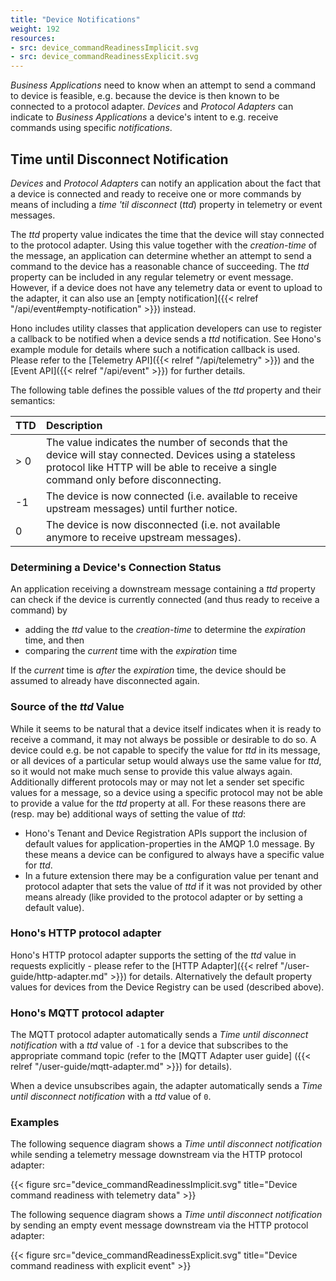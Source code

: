 ```yaml
---
title: "Device Notifications"
weight: 192
resources:
- src: device_commandReadinessImplicit.svg
- src: device_commandReadinessExplicit.svg
---
```


*Business Applications* need to know when an attempt to send a command to device is feasible, e.g. because the device is then known to be connected to a protocol adapter. *Devices* and *Protocol Adapters* can indicate to *Business Applications* a device's intent to e.g. receive commands using specific *notifications*.
  
<!--more-->

## Time until Disconnect Notification

*Devices* and *Protocol Adapters* can notify an application about the fact that a device is connected and ready to receive one or more commands by means of including a *time 'til disconnect* (*ttd*) property in telemetry or event messages.

The *ttd* property value indicates the time that the device will stay connected to the protocol adapter.
Using this value together with the *creation-time* of the message, an application can determine whether an attempt to send a command to the device has a reasonable chance of succeeding.
The *ttd* property can be included in any regular telemetry or event message. However, if a device does not have any telemetry data or event to upload to the adapter, it can also use an [empty notification]({{< relref "/api/event#empty-notification" >}}) instead.

Hono includes utility classes that application developers can use to register a callback to be notified when a device sends a *ttd* notification.
See Hono's example module for details where such a notification callback is used.
Please refer to the [Telemetry API]({{< relref "/api/telemetry" >}}) and the [Event API]({{< relref "/api/event" >}}) for further details.

The following table defines the possible values of the *ttd* property and their semantics:

| TTD  | Description  |
| :--- | :----------- |
| > 0  | The value indicates the number of seconds that the device will stay connected. Devices using a stateless protocol like HTTP will be able to receive a single command only before disconnecting.
| -1   | The device is now connected (i.e. available to receive upstream messages) until further notice.
| 0    | The device is now disconnected (i.e. not available anymore to receive upstream messages).

### Determining a Device's Connection Status 

An application receiving a downstream message containing a *ttd* property can check if the device is currently connected
(and thus ready to receive a command) by

- adding the *ttd* value to the *creation-time* to determine the *expiration* time, and then
- comparing the *current* time with the *expiration* time

If the *current* time is *after* the *expiration* time, the device should be assumed to already have disconnected again.

### Source of the *ttd* Value

While it seems to be natural that a device itself indicates when it is ready to receive a command, it may not always be
possible or desirable to do so.
A device could e.g. be not capable to specify the value for *ttd* in its message, or all devices of a particular setup
would always use the same value for *ttd*, so it would not make much sense to provide this value always again.
Additionally different protocols may or may not let a sender set specific values for a message, so a device using a 
specific protocol may not be able to provide a value for the *ttd* property at all.
For these reasons there are (resp. may be) additional ways of setting the value of *ttd*:

- Hono's Tenant and Device Registration APIs support the inclusion of default values for application-properties in the
  AMQP 1.0 message. By these means a device can be configured to always have a specific value for *ttd*.
- In a future extension there may be a configuration value per tenant and protocol adapter that sets the value of *ttd*
  if it was not provided by other means already (like provided to the protocol adapter or by setting a default value).
  
### Hono's HTTP protocol adapter

Hono's HTTP protocol adapter supports the setting of the *ttd* value in requests explicitly - please refer to the
[HTTP Adapter]({{< relref "/user-guide/http-adapter.md" >}}) for details.
Alternatively the default property values for devices from the Device Registry can be used (described above).
  
### Hono's MQTT protocol adapter

The MQTT protocol adapter automatically sends a *Time until disconnect notification* with a *ttd* value of `-1`
for a device that subscribes to the appropriate command topic (refer to the [MQTT Adapter user guide]
({{< relref "/user-guide/mqtt-adapter.md" >}}) for details).

When a device unsubscribes again, the adapter automatically sends a *Time until disconnect notification* with a *ttd* value of `0`.

### Examples

The following sequence diagram shows a *Time until disconnect notification* while sending a telemetry message downstream
via the HTTP protocol adapter:

{{< figure src="device_commandReadinessImplicit.svg" title="Device command readiness with telemetry data" >}}

The following sequence diagram shows a *Time until disconnect notification* by sending an empty event message downstream
via the HTTP protocol adapter:

{{< figure src="device_commandReadinessExplicit.svg" title="Device command readiness with explicit event" >}}
